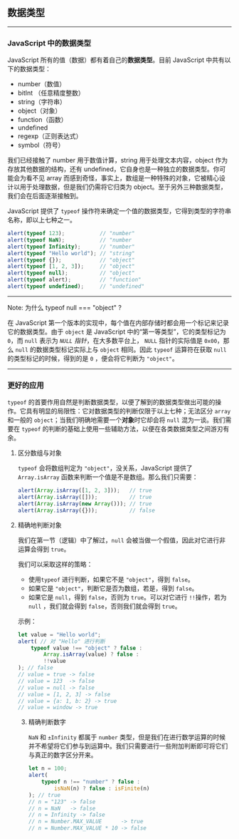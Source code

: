 ## 数据类型

---

### JavaScript 中的数据类型

JavaScript 所有的值（数据）都有着自己的**数据类型**。目前 JavaScript 中共有以下的数据类型：

- number（数值）
- bitInt （任意精度整数）
- string（字符串）
- object（对象）
- function（函数）
- undefined
- regexp（正则表达式）
- symbol（符号）

我们已经接触了 number 用于数值计算，string 用于处理文本内容，object 作为存放其他数据的结构，还有 undefined，它自身也是一种独立的数据类型。你可能会为看不见 array 而感到奇怪，事实上，数组是一种特殊的对象，它被精心设计以用于处理数据，但是我们仍需将它归类为 object。至于另外三种数据类型，我们会在后面逐渐接触到。

JavaScript 提供了 `typeof` 操作符来确定一个值的数据类型，它得到类型的字符串名称，即以上七种之一。

```javascript
alert(typeof 123);           // "number"
alert(typeof NaN);           // "number
alert(typeof Infinity);      // "number"
alert(typeof "Hello world"); // "string"
alert(typeof {});            // "object"
alert(typeof [1, 2, 3]);     // "object"
alert(typeof null);          // "object"
alert(typeof alert);         // "function"
alert(typeof undefined);     // "undefined"
```



---

Note: 为什么 typeof null === "object" ?

在 JavaScript 第一个版本的实现中，每个值在内部存储时都会用一个标记来记录它的数据类型。由于 `object` 是 JavaScript 中的“第一等类型”，它的类型标记为 `0`，而 `null` 表示为 *`NULL` 指针*，在大多数平台上， `NULL` 指针的实际值是 `0x00`，那么 `null` 的数据类型标记实际上与 `object` 相同。因此 `typeof` 运算符在获取 `null` 的类型标记的时候，得到的是 `0` ，便会将它判断为 `"object"`。

---





### 更好的应用

`typeof` 的首要作用自然是判断数据类型，以便了解到的数据类型做出可能的操作。它具有明显的局限性：它对数据类型的判断仅限于以上七种；无法区分 `array` 和一般的 `object`；当我们明确地需要一个**对象**时它却会将 `null` 混为一谈。我们需要在 `typeof` 的判断的基础上使用一些辅助方法，以便在各类数据类型之间游刃有余。

1. 区分数组与对象

   `typeof` 会将数组判定为 `"object"`，没关系，JavaScript 提供了 `Array.isArray` 函数来判断一个值是不是数组。那么我们只需要：

   ```javascript
   alert(Array.isArray([1, 2, 3]));   // true
   alert(Array.isArray([]));          // true
   alert(Array.isArray(new Array())); // true
   alert(Array.isArray({}));          // false
   ```

   

2. 精确地判断对象

   我们在第一节（逻辑）中了解过，`null` 会被当做一个假值，因此对它进行非运算会得到 `true`。

   我们可以采取这样的策略：

   - 使用`typeof` 进行判断，如果它不是 `"object"`，得到 `false`。
   - 如果它是 `"object"`，判断它是否为数组，若是，得到 `false`。
   - 如果它是 `null`，得到 `false`，否则为 `true`。可以对它进行 `!!`操作，若为 `null` ，我们就会得到 `false`，否则我们就会得到 `true`。

   示例：

   ```javascript
   let value = "Hello world";
   alert( // 对 "Hello" 进行判断
       typeof value !== "object" ? false :
           Array.isArray(value) ? false :
           !!value
   ); // false
   // value = true -> false
   // value = 123  -> false
   // value = null -> false
   // value = [1, 2, 3] -> false
   // value = {a: 1, b: 2} -> true
   // value = window -> true
   ```

   3. 精确判断数字

      `NaN` 和 `±Infinity` 都属于 `number` 类型，但是我们在进行数学运算的时候并不希望将它们参与到运算中。我们只需要进行一些附加判断即可将它们与真正的数字区分开来。

      ```javascript
      let n = 100;
      alert(
          typeof n !== "number" ? false :
              isNaN(n) ? false : isFinite(n)
      ); // true
      // n = "123" -> false
      // n = NaN   -> false
      // n = Infinity -> false
      // n = Number.MAX_VALUE      -> true
      // n = Number.MAX_VALUE * 10 -> false
      ```

      




